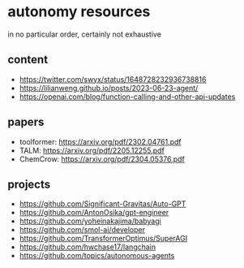 # autonomy resources

in no particular order, certainly not exhaustive

## content

- https://twitter.com/swyx/status/1648728232936738816
- https://lilianweng.github.io/posts/2023-06-23-agent/
- https://openai.com/blog/function-calling-and-other-api-updates

## papers

- toolformer: https://arxiv.org/pdf/2302.04761.pdf
- TALM: https://arxiv.org/pdf/2205.12255.pdf
- ChemCrow: https://arxiv.org/pdf/2304.05376.pdf

## projects

- https://github.com/Significant-Gravitas/Auto-GPT
- https://github.com/AntonOsika/gpt-engineer
- https://github.com/yoheinakajima/babyagi
- https://github.com/smol-ai/developer
- https://github.com/TransformerOptimus/SuperAGI
- https://github.com/hwchase17/langchain
- https://github.com/topics/autonomous-agents
